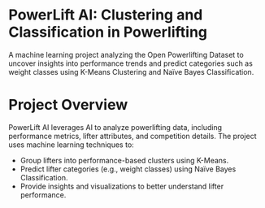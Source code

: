 # PowerLift AI: Clustering and Classification in Powerlifting
A machine learning project analyzing the Open Powerlifting Dataset to uncover insights into performance trends and predict categories such as weight classes using K-Means Clustering and Naïve Bayes Classification.

# Project Overview
PowerLift AI leverages AI to analyze powerlifting data, including performance metrics, lifter attributes, and competition details. The project uses machine learning techniques to:

- Group lifters into performance-based clusters using K-Means.
- Predict lifter categories (e.g., weight classes) using Naïve Bayes Classification.
- Provide insights and visualizations to better understand lifter performance.